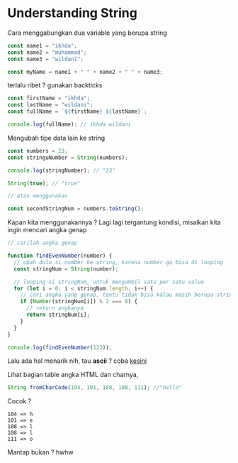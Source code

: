 # Understanding String

Cara menggabungkan dua variable yang berupa string

```javascript
const name1 = "ikhda";
const name2 = "muhammad";
const name3 = "wildani";

const myName = name1 + " " + name2 + " " + name3;
```

terlalu ribet ? gunakan backticks

```javascript
const firstName = "ikhda";
const lastName = "wildani";
const fullName = `${firstName} ${lastName}`;

console.log(fullName); // ikhda wildani
```

Mengubah tipe data lain ke string

```javascript
const numbers = 23;
const stringuNumber = String(numbers);

console.log(stringNumber); // "23"

String(true); // "true"

// atau menggunakan

const secondStringNum = numbers.toString();
```

Kapan kita menggunakannya ? Lagi lagi tergantung kondisi, misalkan kita ingin mencari angka genap

```javascript
// carilah angka genap

function findEvenNumber(number) {
  // ubah dulu si number ke string, karena number ga bisa di looping
  const stringNum = String(number);

  // looping si stringNum, untuk mengambil satu per satu value
  for (let i = 0; i < stringNum.length; i++) {
    // cari angka yang genap, tentu tidak bisa kalau masih berupa string
    if (Number(stringNum[i]) % 2 === 0) {
      // return angkanya
      return stringNum[i];
    }
  }
}

console.log(findEvenNumber(123));
```

Lalu ada hal menarik nih, tau **ascii** ? coba [kesini](http://www.asciitable.com/)

Lihat bagian table angka HTML dan charnya,

```javascript
String.fromCharCode(104, 101, 108, 108, 111); //"hello"
```

Cocok ?

```
104 => h
101 => e
108 => l
108 => l
111 => o
```

Mantap bukan ? hwhw
